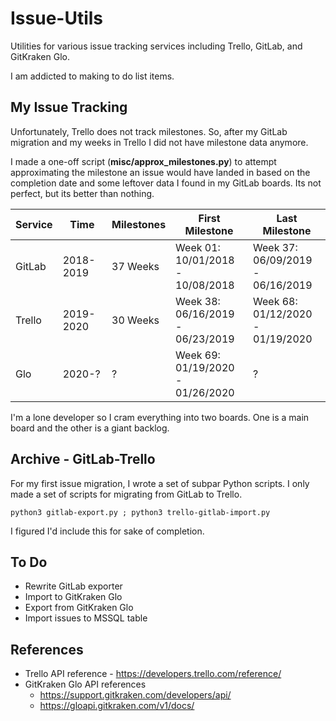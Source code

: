 # Issue-Utils

Utilities for various issue tracking services including Trello, GitLab, and GitKraken Glo.

I am addicted to making to do list items.


## My Issue Tracking
Unfortunately, Trello does not track milestones. 
So, after my GitLab migration and my weeks in Trello I did not have milestone data anymore.

I made a one-off script (**misc/approx_milestones.py**) to attempt approximating the milestone an issue would have landed in
based on the completion date and some leftover data I found in my GitLab boards.
Its not perfect, but its better than nothing.


| Service | Time      | Milestones | First Milestone                  | Last Milestone                   |
| ------- | --------- | ---------- | -------------------------------- | -------------------------------- |
| GitLab  | 2018-2019 | 37 Weeks   | Week 01: 10/01/2018 - 10/08/2018 | Week 37: 06/09/2019 - 06/16/2019 |
| Trello  | 2019-2020 | 30 Weeks   | Week 38: 06/16/2019 - 06/23/2019 | Week 68: 01/12/2020 - 01/19/2020 |
| Glo     | 2020-?    | ?          | Week 69: 01/19/2020 - 01/26/2020 | ?                                |


I'm a lone developer so I cram everything into two boards.
One is a main board and the other is a giant backlog.


## Archive - GitLab-Trello
For my first issue migration, I wrote a set of subpar Python scripts.
I only made a set of scripts for migrating from GitLab to Trello.

```python3 gitlab-export.py ; python3 trello-gitlab-import.py```

I figured I'd include this for sake of completion.


## To Do
* Rewrite GitLab exporter
* Import to GitKraken Glo
* Export from GitKraken Glo
* Import issues to MSSQL table


## References
* Trello API reference - https://developers.trello.com/reference/
* GitKraken Glo API references
  * https://support.gitkraken.com/developers/api/
  * https://gloapi.gitkraken.com/v1/docs/

